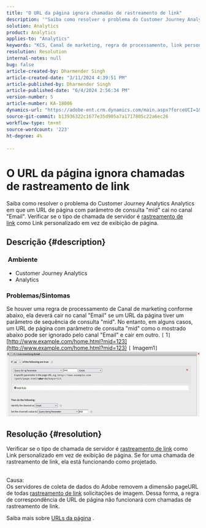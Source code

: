 ```yaml
---
title: "O URL da página ignora chamadas de rastreamento de link"
description: '"Saiba como resolver o problema do Customer Journey Analytics Analytics em que um URL de página com parâmetro de consulta "mid" cai no canal "Email"."'
solution: Analytics
product: Analytics
applies-to: "Analytics"
keywords: "KCS, Canal de marketing, regra de processamento, link personalizado, URL, ignorar, chamadas de rastreamento, página, Perguntas frequentes"
resolution: Resolution
internal-notes: null
bug: false
article-created-by: Dharmender Singh
article-created-date: "3/11/2024 4:39:51 PM"
article-published-by: Dharmender Singh
article-published-date: "6/4/2024 2:56:34 PM"
version-number: 5
article-number: KA-18006
dynamics-url: "https://adobe-ent.crm.dynamics.com/main.aspx?forceUCI=1&pagetype=entityrecord&etn=knowledgearticle&id=d6df2cf9-c5df-ee11-904c-6045bd05e816"
source-git-commit: b13936322c1677e35d905a7a1717805c22a6ec26
workflow-type: tm+mt
source-wordcount: '223'
ht-degree: 4%

---
```


# O URL da página ignora chamadas de rastreamento de link


Saiba como resolver o problema do Customer Journey Analytics Analytics em que um URL de página com parâmetro de consulta &quot;mid&quot; cai no canal &quot;Email&quot;. Verificar se o tipo de chamada de servidor é [rastreamento de link](https://experienceleague.adobe.com/docs/analytics/implementation/vars/functions/tl-method.html?lang=pt-BR) como Link personalizado em vez de exibição de página.

## Descrição {#description}


### <b> Ambiente</b>

- Customer Journey Analytics
- Analytics




### <b>Problemas/Sintomas</b>

Se houver uma regra de processamento de Canal de marketing conforme abaixo, ela deverá cair no canal &quot;Email&quot; se um URL da página tiver um parâmetro de sequência de consulta &quot;mid&quot;.
No entanto, em alguns casos, um URL de página com parâmetro de consulta &quot;mid&quot; como o mostrado abaixo pode ser ignorado pelo canal &quot;Email&quot; e cair em outro.
`[` 1`]`  [http://www.example.com/home.html?mid=123](http://www.example.com/home.html?mid=123)
`[` Imagem1`]`
![](assets/___d9df2cf9-c5df-ee11-904c-6045bd05e816___.png)


## Resolução {#resolution}




Verificar se o tipo de chamada de servidor é [rastreamento de link](https://experienceleague.adobe.com/docs/analytics/implementation/vars/functions/tl-method.html?lang=pt-BR) como Link personalizado em vez de exibição de página. Se for uma chamada de rastreamento de link, ela está funcionando como projetado.




<br>Causa:<br>
Os servidores de coleta de dados do Adobe removem a dimensão pageURL de todas [rastreamento de link](https://experienceleague.adobe.com/docs/analytics/implementation/vars/functions/tl-method.html?lang=pt-BR) solicitações de imagem. Dessa forma, a regra de correspondência de URL de página não funcionará com chamadas de rastreamento de link.

Saiba mais sobre [URLs da página](https://experienceleague.adobe.com/docs/analytics/implementation/vars/page-vars/pageurl.html?lang=pt-BR) .

